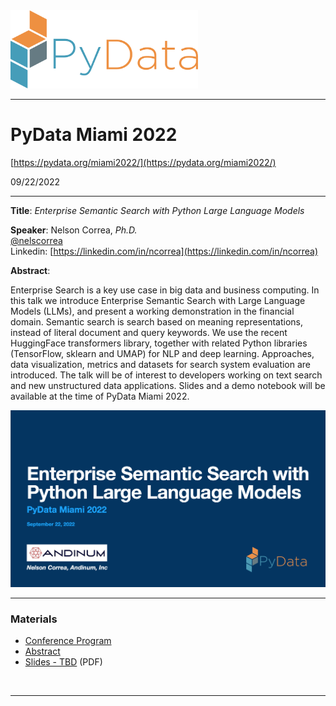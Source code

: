 <img src="./images/pydata_logo.png" alt="PyData logo" width="300">

<hr/>

# PyData Miami 2022
[https://pydata.org/miami2022/](https://pydata.org/miami2022/)

09/22/2022

<hr/> 

**Title**: *Enterprise Semantic Search with Python Large Language Models*

**Speaker**: Nelson Correa, *Ph.D.* <br/>
[@nelscorrea](https://twitter.com/nelscorrea)<br/>
Linkedin: [https://linkedin.com/in/ncorrea](https://linkedin.com/in/ncorrea)

**Abstract**: 

Enterprise Search is a key use case in big data and business computing. In this talk we introduce Enterprise Semantic Search with Large Language Models (LLMs), and present a working demonstration in the financial domain. Semantic search is search based on meaning representations, instead of literal document and query keywords. We use the recent HuggingFace transformers library, together with related Python libraries (TensorFlow, sklearn and UMAP) for NLP and deep learning. Approaches, data visualization, metrics and datasets for search system evaluation are introduced. The talk will be of interest to developers working on text search and new unstructured data applications. Slides and a demo notebook will be available at the time of PyData Miami 2022.

<img src="./images/pydata_miami2022_deck.png" alt="Enterprise Semantic Search with Python Large Language Models" width="700">

<br/>

------------------

### Materials

* [Conference Program](https://pydata.org/miami2022/schedule/)
* [Abstract](https://miami2022.pydata.org/cfp/talk/RQD3Y8/) 
* [Slides - TBD](./) (PDF)
<!-- * [Repository - TBD](./) -->

<br/>
<hr/>